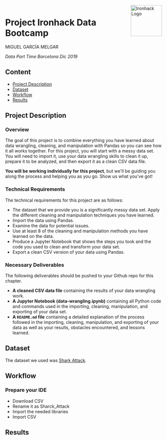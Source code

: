 <img src="https://bit.ly/2VnXWr2" alt="Ironhack Logo" width="100" align="right"/>


#   Project Ironhack Data Bootcamp

MIGUEL GARCÍA MELGAR

*Data Part Time Barcelona Dic 2019*


## Content
- [Project Description](#project)
- [Dataset](#dataset)
- [Workflow](#workflow)
- [Results](#results)

<a name="project"></a>

## Project Description

### Overview

The goal of this project is to combine everything you have learned about data wrangling, cleaning, and manipulation with Pandas so you can see how it all works together. For this project, you will start with a messy data set. You will need to import it, use your data wrangling skills to clean it up, prepare it to be analyzed, and then export it as a clean CSV data file.

**You will be working individually for this project**, but we'll be guiding you along the process and helping you as you go. Show us what you've got!


### Technical Requirements

The technical requirements for this project are as follows:

* The dataset that we provide you is a significantly messy data set. Apply the different cleaning and manipulation techniques you have learned.
* Import the data using Pandas.
* Examine the data for potential issues.
* Use at least 8 of the cleaning and manipulation methods you have learned on the data.
* Produce a Jupyter Notebook that shows the steps you took and the code you used to clean and transform your data set.
* Export a clean CSV version of your data using Pandas.

### Necessary Deliverables

The following deliverables should be pushed to your Github repo for this chapter.

* **A cleaned CSV data file** containing the results of your data wrangling work.
* **A Jupyter Notebook (data-wrangling.ipynb)** containing all Python code and commands used in the importing, cleaning, manipulation, and exporting of your data set.
* **A ``README.md`` file** containing a detailed explanation of the process followed in the importing, cleaning, manipulation, and exporting of your data as well as your results, obstacles encountered, and lessons learned.

<a name="dataset"></a>

## Dataset
 
 The dataset we used was [Shark Attack](https://www.kaggle.com/teajay/global-shark-attacks/version/1).


<a name="workflow"></a>

## Workflow

### Prepare your IDE

* Download CSV
* Rename it as Sharck_Attack
* Import the needed libraries
* Import CSV 


<a name="results"></a>

## Results






